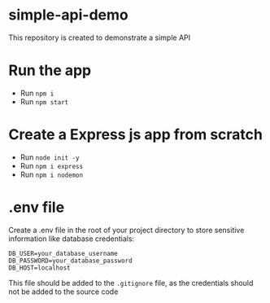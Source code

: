 # simple-api-demo
This repository is created to demonstrate a simple API

# Run the app
- Run `npm i`
- Run `npm start`

# Create a Express js app from scratch

- Run `node init -y`
- Run `npm i express`
- Run `npm i nodemon` 

# .env file

Create a .env file in the root of your project directory to store sensitive information like database credentials:

```DB_NAME=your_database_name
DB_USER=your_database_username
DB_PASSWORD=your_database_password
DB_HOST=localhost
```

This file should be added to the `.gitignore` file, as the credentials should not be added to the source code
